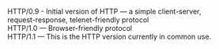 HTTP/0.9 - Initial version of HTTP — a simple client-server, <br>
request-response, telenet-friendly protocol <br>
HTTP/1.0 — Browser-friendly protocol <br>
HTTP/1.1 — This is the HTTP version currently in common use. <br>
